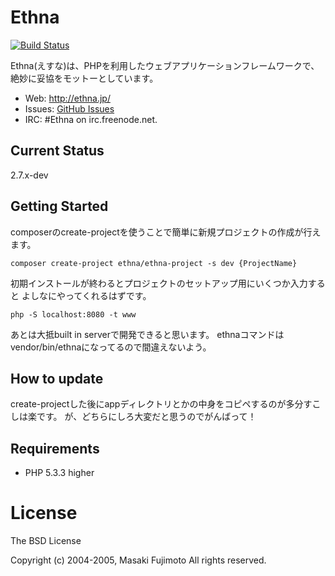 # Ethna

[![Build Status](https://travis-ci.org/ethna/ethna.png?branch=master)](https://travis-ci.org/ethna/ethna)

Ethna(えすな)は、PHPを利用したウェブアプリケーションフレームワークで、絶妙に妥協をモットーとしています。

* Web: http://ethna.jp/
* Issues: [GitHub Issues](https://github.com/ethna/ethna/issues)
* IRC: #Ethna on irc.freenode.net.

Current Status
--------------

2.7.x-dev

Getting Started
---------------

composerのcreate-projectを使うことで簡単に新規プロジェクトの作成が行えます。

````
composer create-project ethna/ethna-project -s dev {ProjectName}
````

初期インストールが終わるとプロジェクトのセットアップ用にいくつか入力すると
よしなにやってくれるはずです。

````
php -S localhost:8080 -t www
````

あとは大抵built in serverで開発できると思います。
ethnaコマンドはvendor/bin/ethnaになってるので間違えないよう。

How to update
-------------

create-projectした後にappディレクトリとかの中身をコピペするのが多分すこしは楽です。
が、どちらにしろ大変だと思うのでがんばって！

Requirements
--------------

* PHP 5.3.3 higher

# License

The BSD License

Copyright (c) 2004-2005, Masaki Fujimoto All rights reserved.
